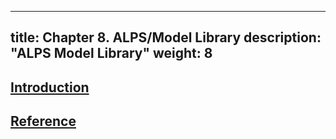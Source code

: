 
---
title: Chapter 8. ALPS/Model Library
description: "ALPS Model Library"
weight: 8
---

## [Introduction](intro)

## [Reference](reference)

